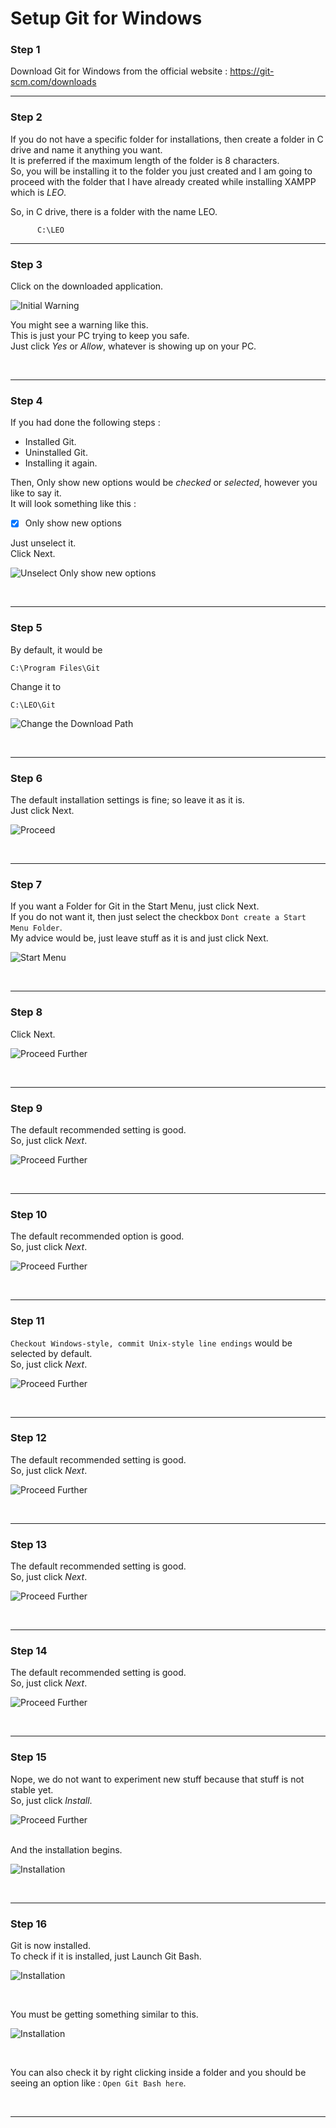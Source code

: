 # Setup Git for Windows

### Step 1 

Download Git for Windows from the official website : https://git-scm.com/downloads
<br>

<hr>

### Step 2 

If you do not have a specific folder for installations, then create a folder in C drive and name it anything you want.<br>
It is preferred if the maximum length of the folder is 8 characters.<br>
So, you will be installing it to the folder you just created and I am going to proceed with the folder that I have already created while installing XAMPP which is _LEO_.


So, in C drive, there is a folder with the name LEO.

          C:\LEO

<hr>

 ### Step 3
 
 Click on the downloaded application.<br>

![Initial Warning](img/01.png)

You might see a warning like this.<br>
This is just your PC trying to keep you safe.<br>
Just click _Yes_ or _Allow_, whatever is showing up on your PC.

<br>

<hr>

### Step 4

If you had done the following steps : <br>
- Installed Git.
- Uninstalled Git.
- Installing it again.

Then, Only show new options would be _checked_ or _selected_, however you like to say it.<br>
It will look something like this :

- [x] Only show new options

Just unselect it.<br>
Click Next.<br>

![Unselect Only show new options](img/02.png)

<br>

<hr>

### Step 5

By default, it would be

    C:\Program Files\Git

Change it to

    C:\LEO\Git

![Change the Download Path](img/03.png)

<br>

<hr>

### Step 6

The default installation settings is fine; so leave it as it is.<br>
Just click Next.<br>

![Proceed](img/04.png)

<br>

<hr>

### Step 7

If you want a Folder for Git in the Start Menu, just click Next.<br>
If you do not want it, then just select the checkbox `Dont create a Start Menu Folder`.<br>
My advice would be, just leave stuff as it is and just click Next.<br>

![Start Menu](img/05.png)

<br>

<hr>

### Step 8

Click Next.<br>

![Proceed Further](img/06.png)

<br>

<hr>

### Step 9

The default recommended setting is good.<br>
So, just click _Next_.<br>

![Proceed Further](img/07.png)

<br>

<hr>

### Step 10

The default recommended option is good.<br>
So, just click _Next_.<br>

![Proceed Further](img/08.png)

<br>

<hr>

### Step 11

`Checkout Windows-style, commit Unix-style line endings` would be selected by default.<br>
So, just click _Next_.<br>

![Proceed Further](img/09.png)

<br>

<hr>

### Step 12

The default recommended setting is good.<br>
So, just click _Next_.<br>

![Proceed Further](img/10.png)

<br>

<hr>

### Step 13

The default recommended setting is good.<br>
So, just click _Next_.<br>

![Proceed Further](img/11.png)

<br>

<hr>

### Step 14

The default recommended setting is good.<br>
So, just click _Next_.<br>

![Proceed Further](img/12.png)

<br>

<hr>

### Step 15

Nope, we do not want to experiment new stuff because that stuff is not stable yet.<br>
So, just click _Install_.<br>

![Proceed Further](img/13.png)

<br>
And the installation begins.<br>

![Installation](img/14.png)

<br>

<hr>

### Step 16

Git is now installed.<br>
To check if it is installed, just Launch Git Bash.<br>

![Installation](img/15.png)

<br>

You must be getting something similar to this.<br>

![Installation](img/16.png)

<br>

You can also check it by right clicking inside a folder and you should be seeing an option like : `Open Git Bash here`.

<br>

<hr>
